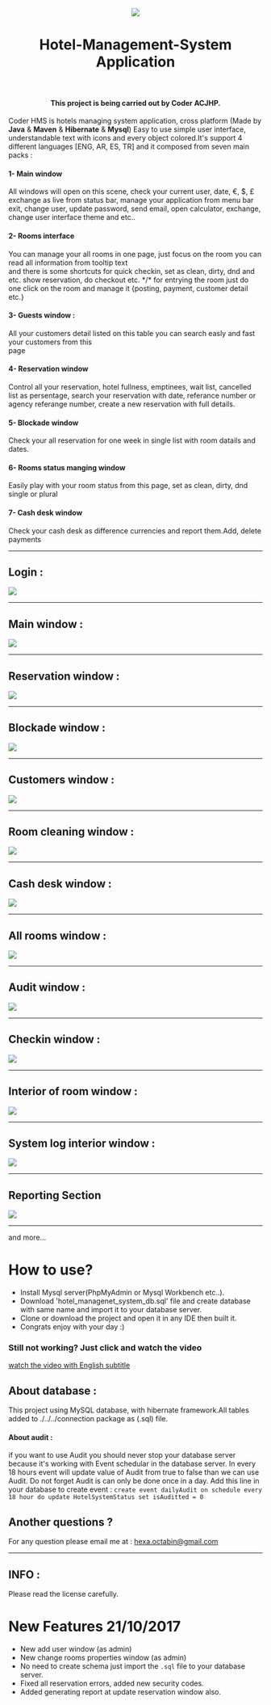 <div align="center">
<img src="https://github.com/Coder-ACJHP/Hotel-Management-System/blob/master/src/com/coder/hms/icons/main_logo(128X12).png">
  <h1>Hotel-Management-System Application </h1><br>
  <h4>This project is being carried out by Coder ACJHP.</h4>
</div>    
                                                                                                                          

Coder HMS is hotels managing system application, cross platform (Made by <b>Java</b> & <b>Maven</b> & <b>Hibernate</b> & <b>Mysql</b>) Easy to use simple user interface, understandable text with icons and every object colored.It's support 4 different languages [ENG, AR, ES, TR] and it composed from seven main packs : <br>
<h4>1- Main window </h4> All windows will open on this scene, check your current user, date, €, $, £ exchange as live from status bar, manage your application from menu bar exit, change user, update password, send email, open calculator, exchange, change user interface theme and etc..

<h4>2- Rooms interface </h4>You can manage your all rooms in one page, just focus on the room you can read all information from tooltip text <br> and there is some shortcuts for quick checkin, set as clean, dirty, dnd and etc. show reservation, do checkout etc. */* for
entrying the room just do one click on the room and manage it {posting, payment, customer  detail etc.}

<h4>3- Guests window : </h4> All your customers detail listed on this table you can search easly and fast your customers from this <br>
page

<h4>4- Reservation window </h4> Control all your reservation, hotel fullness, emptinees, wait list, cancelled list as persentage,
search your reservation with date, referance number or agency referange number, create a new reservation with full details.

<h4>5- Blockade window </h4> Check your all reservation for one week in single list with room datails and dates.

<h4>6- Rooms status manging window </h4> Easily play with your room status from this page, set as clean, dirty, dnd single or plural

<h4>7- Cash desk window </h4> Check your cash desk as difference currencies and report them.Add, delete payments 
<hr>
<h2>Login : </h2>

<img src="https://github.com/Coder-ACJHP/Hotel-Management-System/blob/master/src/Screenshots/login.png">
<hr>
<h2>Main window : </h2>

<img src="https://github.com/Coder-ACJHP/Hotel-Management-System/blob/master/src/Screenshots/main.png">
<hr>
<h2>Reservation window : </h2>

<img src="https://github.com/Coder-ACJHP/Hotel-Management-System/blob/master/src/Screenshots/reservations.png">
<hr>
<h2>Blockade window : </h2>

<img src="https://github.com/Coder-ACJHP/Hotel-Management-System/blob/master/src/Screenshots/blockade.png">
<hr>
<h2>Customers window : </h2>

<img src="https://github.com/Coder-ACJHP/Hotel-Management-System/blob/master/src/Screenshots/customers.png">
<hr>
<h2>Room cleaning window : </h2>

<img src="https://github.com/Coder-ACJHP/Hotel-Management-System/blob/master/src/Screenshots/roomStatus.png">
<hr>
<h2>Cash desk window : </h2>

<img src="https://github.com/Coder-ACJHP/Hotel-Management-System/blob/master/src/Screenshots/cashDesk.png">
<hr>
<h2>All rooms window : </h2>

<img src="https://github.com/Coder-ACJHP/Hotel-Management-System/blob/master/src/Screenshots/roomPlan.png">
<hr>
<h2>Audit window : </h2>
<img src="https://github.com/Coder-ACJHP/Hotel-Management-System/blob/master/src/Screenshots/audit.png">
<hr>
<h2>Checkin window : </h2>
<img src="https://github.com/Coder-ACJHP/Hotel-Management-System/blob/master/src/Screenshots/roomsAndCheckin.png">
<hr>
<h2>Interior of room window : </h2>
<img src="https://github.com/Coder-ACJHP/Hotel-Management-System/blob/master/src/Screenshots/roomInner.png">
<hr>
<h2>System log interior window : </h2>
<img src="https://github.com/Coder-ACJHP/Hotel-Management-System/blob/master/src/Screenshots/systemLog.png">
<hr>
<h2>Reporting Section</h2>
<img src="https://github.com/Coder-ACJHP/Hotel-Management-System/blob/master/src/Screenshots/reportWindow.png">
<hr>
and more...

<h1>How to use?</h1>
<ul>
  <li> Install Mysql server(PhpMyAdmin or Mysql Workbench etc..).</li>
  <li> Download 'hotel_managenet_system_db.sql' file and create database with same name and import it to your database server.</li> 
  <li> Clone or download the project and open it in any IDE then built it.</li> 
  <li> Congrats enjoy with your day :)</li> 
</ul>
<h3>Still not working? Just click and watch the video</h3>
<a href="https://youtu.be/BPbTwpZIuDE">watch the video with English subtitle</a>
<br>
<h2>About database : </h2>
This project using MySQL database, with hibernate framework.All tables added to ./../../connection package as (.sql)
file.
<h4>About audit : </h4> if you want to use Audit you should never stop your database server because it's working with
Event schedular in the database server. In every 18 hours event will update value of Audit from true to false than we can use Audit.
Do not forget Audit is can only be done once in a day.
Add this line in your database to create event : <code>create event dailyAudit on schedule every 18 hour do update HotelSystemStatus set isAuditted = 0</code>

<h2>Another questions ?</h2> 
For any question please email me at : <a href="mailto:hexa.octabin@gmail.com">hexa.octabin@gmail.com</a>
<hr>
<h2>INFO : </h2>Please read the license carefully.

<h1>New Features 21/10/2017</h1>
<ul>
  <li>New add user window (as admin)</li>
  <li>New change rooms properties window (as admin)</li>
  <li>No need to create schema just import the <code>.sql</code> file to your database server.</li>
  <li>Fixed all reservation errors, added new security codes.</li>
  <li>Added generating report at update reservation window also.</li>
</ul>
